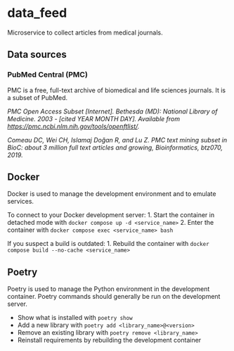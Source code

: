 # data_feed

Microservice to collect articles from medical journals.

## Data sources

### PubMed Central (PMC)

PMC is a free, full-text archive of biomedical and life sciences journals. It is a subset of PubMed.

*PMC Open Access Subset [Internet]. Bethesda (MD): National Library of Medicine. 2003 - [cited YEAR MONTH DAY]. Available from https://pmc.ncbi.nlm.nih.gov/tools/openftlist/.*

*Comeau DC, Wei CH, Islamaj Doğan R, and Lu Z. PMC text mining subset in BioC: about 3 million full text articles and growing, Bioinformatics, btz070, 2019.*

## Docker

Docker is used to manage the development environment and to emulate services.

To connect to your Docker development server:
    1. Start the container in detached mode with `docker compose up -d <service_name>`
    2. Enter the container with `docker compose exec <service_name> bash`

If you suspect a build is outdated:
    1. Rebuild the container with `docker compose build --no-cache <service_name>`

## Poetry

Poetry is used to manage the Python environment in the development container. Poetry commands should generally be run on the development server.

- Show what is installed with `poetry show`
- Add a new library with `poetry add <library_name>@<version>`
- Remove an existing library with `poetry remove <library_name>`
- Reinstall requirements by rebuilding the development container
